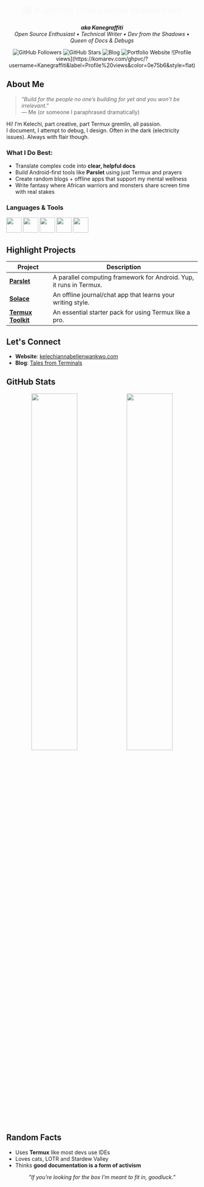 <h1 align="center" style="color:#fafafa;">🌑 Kelechi Annabelle Nwankwo</h1>
<p align="center">
  <em><strong>aka Kanegraffiti</strong><br>
  Open Source Enthusiast • Technical Writer • Dev from the Shadows • Queen of Docs & Debugs</em>
</p>

<p align="center">
  <img src="https://img.shields.io/github/followers/Kanegraffiti?style=social" alt="GitHub Followers">
  <img src="https://img.shields.io/github/stars/Kanegraffiti?style=social" alt="GitHub Stars">
  <img src="https://img.shields.io/badge/Blog-Tales_from_Terminals-8e44ad?style=flat-square&logo=blogger&logoColor=white" alt="Blog">
  <img src="https://img.shields.io/badge/Website-Kelechi's%20Portfolio-2c3e50?style=flat-square&logo=wordpress&logoColor=white" alt="Portfolio Website">
  ![Profile views](https://komarev.com/ghpvc/?username=Kanegraffiti&label=Profile%20views&color=0e75b6&style=flat)
</p>

## About Me

> *"Build for the people no one’s building for yet and you won't be irrelevant."*  
> — Me (or someone I paraphrased dramatically)

Hi! I’m Kelechi, part creative, part Termux gremlin, all passion.  
I document, I attempt to debug, I design. Often in the dark (electricity issues). Always with flair though.

### What I Do Best:
- Translate complex code into **clear, helpful docs**
- Build Android-first tools like **Parslet** using just Termux and prayers
- Create random blogs + offline apps that support my mental wellness
- Write fantasy where African warriors and monsters share screen time with real stakes

### Languages & Tools
<p align="left">
  <a href="#"><img src="https://cdn.jsdelivr.net/gh/devicons/devicon/icons/bash/bash-original.svg" width="40" height="40"/></a>
  <a href="#"><img src="https://cdn.jsdelivr.net/gh/devicons/devicon/icons/python/python-original.svg" width="40" height="40"/></a>
  <a href="#"><img src="https://cdn.jsdelivr.net/gh/devicons/devicon/icons/javascript/javascript-original.svg" width="40" height="40"/></a>
  <a href="#"><img src="https://cdn.jsdelivr.net/gh/devicons/devicon/icons/html5/html5-original.svg" width="40" height="40"/></a>
  <a href="#"><img src="https://cdn.jsdelivr.net/gh/devicons/devicon/icons/css3/css3-original.svg" width="40" height="40"/></a>
</p>

## Highlight Projects

| Project | Description |
|--------|-------------|
| [**Parslet**](https://github.com/Kanegraffiti/Parslet) | A parallel computing framework for Android. Yup, it runs in Termux. |
| [**Solace**](https://github.com/Kanegraffiti/Solace) | An offline journal/chat app that learns your writing style. |
| [**Termux Toolkit**](https://github.com/Kanegraffiti/Termux-toolkit) | An essential starter pack for using Termux like a pro. |

## Let's Connect

- **Website**: [kelechiannabellenwankwo.com](https://kelechiannabellenwankwo.com)  
- **Blog**: [Tales from Terminals](https://talesfromterminals.blogspot.com)  

## GitHub Stats

<p align="center">
  <img src="https://github-readme-stats.vercel.app/api?username=Kanegraffiti&show_icons=true&theme=tokyonight&hide_border=true" width="49%">
  <img src="https://github-readme-stats.vercel.app/api/top-langs/?username=Kanegraffiti&layout=compact&theme=tokyonight&hide_border=true" width="49%">
</p>


## Random Facts

- Uses **Termux** like most devs use IDEs
- Loves cats, LOTR and Stardew Valley
- Thinks **good documentation is a form of activism**

<p align="center"><i>"If you’re looking for the box I’m meant to fit in, goodluck."</i></p>
